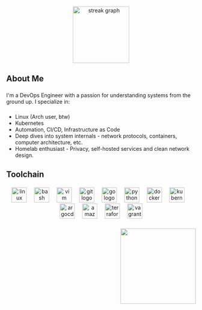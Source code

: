 <!-- Links
<div align="center">
  <img src="https://img.shields.io/static/v1?message=LinkedIn&logo=linkedin&label=&color=0077B5&logoColor=white&labelColor=&style=for-the-badge" height="25" alt="linkedin logo"  />
  <img src="https://img.shields.io/static/v1?message=Youtube&logo=youtube&label=&color=FF0000&logoColor=white&labelColor=&style=for-the-badge" height="25" alt="youtube logo"  />
  <img src="https://img.shields.io/static/v1?message=Twitter&logo=twitter&label=&color=1DA1F2&logoColor=white&labelColor=&style=for-the-badge" height="25" alt="twitter logo"  />
</div> -->

###

<div align="center">
  <img src="https://streak-stats.demolab.com?user=b-gogeishvili&locale=en&mode=daily&theme=github_dark&hide_border=false&border_radius=5&date_format=M%20j%5B,%20Y%5D&order=3" height="150" alt="streak graph"  />
</div>

###

## About Me

###

<div align="left">
I'm a DevOps Engineer with a passion for understanding systems from the ground up. I specialize in: 

###

- Linux (Arch user, btw)
- Kubernetes
- Automation, CI/CD, Infrastructure as Code
- Deep dives into system internals - network protocols, containers, computer architecture, etc.
- Homelab enthusiast - Privacy, self-hosted services and clean network design.
</div>

###
###

## Toolchain

###

<div align="center">
  <img src="https://cdn.jsdelivr.net/gh/devicons/devicon/icons/linux/linux-original.svg" height="40" alt="linux logo"  />
  <img width="12" />
  <img src="https://cdn.jsdelivr.net/gh/devicons/devicon/icons/bash/bash-original.svg" height="40" alt="bash logo"  />
  <img width="12" />
  <img src="https://cdn.jsdelivr.net/gh/devicons/devicon/icons/vim/vim-original.svg" height="40" alt="vim logo"  />
  <img width="12" />
  <img src="https://cdn.jsdelivr.net/gh/devicons/devicon/icons/git/git-original.svg" height="40" alt="git logo"  />
  <img width="12" />
  <img src="https://cdn.jsdelivr.net/gh/devicons/devicon/icons/go/go-original.svg" height="40" alt="go logo"  />
  <img width="12" />
  <img src="https://cdn.jsdelivr.net/gh/devicons/devicon/icons/python/python-original.svg" height="40" alt="python logo"  />
  <img width="12" />
  <img src="https://cdn.jsdelivr.net/gh/devicons/devicon/icons/docker/docker-original.svg" height="40" alt="docker logo"  />
  <img width="12" />
  <img src="https://cdn.jsdelivr.net/gh/devicons/devicon/icons/kubernetes/kubernetes-plain.svg" height="40" alt="kubernetes logo"  />
  <img width="12" />
  <img src="https://cdn.jsdelivr.net/gh/devicons/devicon/icons/argocd/argocd-original.svg" height="40" alt="argocd logo"  />
  <img width="12" />
  <img src="https://cdn.jsdelivr.net/gh/devicons/devicon/icons/amazonwebservices/amazonwebservices-line-wordmark.svg" height="40" alt="amazonwebservices logo"  />
  <img width="12" />
  <img src="https://cdn.jsdelivr.net/gh/devicons/devicon/icons/terraform/terraform-original.svg" height="40" alt="terraform logo"  />
  <img width="12" />
  <img src="https://cdn.jsdelivr.net/gh/devicons/devicon/icons/vagrant/vagrant-original.svg" height="40" alt="vagrant logo"  />
  <!--   
  <img width="12" />
  <img src="https://cdn.jsdelivr.net/gh/devicons/devicon/icons/ansible/ansible-original.svg" height="40" alt="ansible logo"  />
  <img width="12" />
  <img src="https://cdn.jsdelivr.net/gh/devicons/devicon/icons/prometheus/prometheus-original.svg" height="40" alt="prometheus logo"  /> 
  -->
</div>

###

<!-- Gifs
  https://media0.giphy.com/media/v1.Y2lkPTc5MGI3NjExdTU4aTlkNWU2cWZsNWVvYnI1MjVpdjNzMW44MTl0NmJ2Z2g3NXV5eSZlcD12MV9pbnRlcm5hbF9naWZfYnlfaWQmY3Q9cw/7xfpmHHFgmtrO7t29F/giphy.gif - Hanging Hollow
  https://media0.giphy.com/media/v1.Y2lkPTc5MGI3NjExOGgzcGtxOXJxZ3NzemM3enlrbmJ3OXdyNzh1YW9mbTFxaDV2N203ZSZlcD12MV9pbnRlcm5hbF9naWZfYnlfaWQmY3Q9cw/WhhQYq8YxyUeNcjLl0/giphy.gif - Standing Hollow
  https://media1.giphy.com/media/v1.Y2lkPTc5MGI3NjExd3o1NWYzdGJ3bzVrcWF4am41N2l4ODF2YTdiOGVnM28zbG5kNHMxbiZlcD12MV9pbnRlcm5hbF9naWZfYnlfaWQmY3Q9cw/gcgNNe0ZIV22Ncu35D/giphy.gif - Attacking Hollow
-->
<div align="right">
  <img height="200" src="https://media0.giphy.com/media/v1.Y2lkPTc5MGI3NjExdTU4aTlkNWU2cWZsNWVvYnI1MjVpdjNzMW44MTl0NmJ2Z2g3NXV5eSZlcD12MV9pbnRlcm5hbF9naWZfYnlfaWQmY3Q9cw/7xfpmHHFgmtrO7t29F/giphy.gif" />
</div>

###
